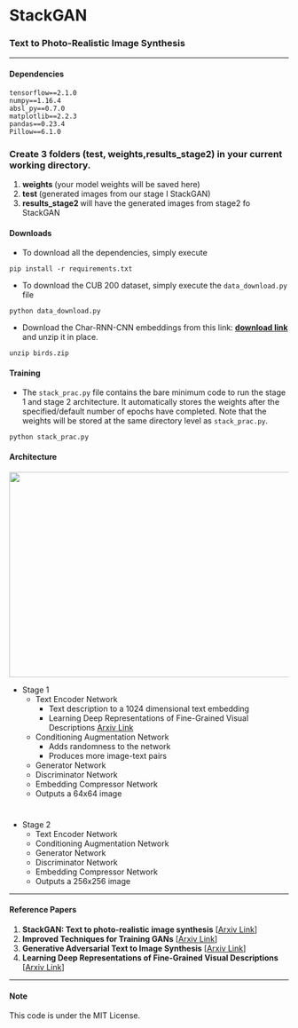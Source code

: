 # StackGAN
### Text to Photo-Realistic Image Synthesis
---
#### Dependencies
```
tensorflow==2.1.0
numpy==1.16.4
absl_py==0.7.0
matplotlib==2.2.3
pandas==0.23.4
Pillow==6.1.0
```
### Create 3 folders (test, weights,results_stage2) in your current working directory.
1. <b>weights </b> (your model weights will be saved here)
2. <b>test </b> (generated images from our stage I StackGAN)
3. <b>results_stage2 </b> will have the generated images from stage2 fo StackGAN

#### Downloads
- To download all the dependencies, simply execute 
```
pip install -r requirements.txt
```
- To download the CUB 200 dataset, simply execute the `data_download.py` file
```
python data_download.py
```
- Download the Char-RNN-CNN embeddings from this link: [**download link**](https://drive.google.com/file/d/0B3y_msrWZaXLT1BZdVdycDY5TEE) and unzip it in place. 
```
unzip birds.zip
```
#### Training
- The `stack_prac.py` file contains the bare minimum code to run the stage 1 and stage 2 architecture. It automatically stores the weights after the specified/default number of epochs have completed. Note that the weights will be stored at the same directory level as `stack_prac.py`.
```
python stack_prac.py
```
#### Architecture
<img src="https://github.com/Vishal-V/StackGAN/blob/master/assets/stackgan_framework.jpg" width="850px" height="370px"/>

- Stage 1
	- Text Encoder Network
		- Text description to a 1024 dimensional text embedding
		- Learning Deep Representations of Fine-Grained Visual Descriptions [Arxiv Link](https://arxiv.org/abs/1605.05395)
	- Conditioning Augmentation Network
		- Adds randomness to the network
		- Produces more image-text pairs
	- Generator Network
	- Discriminator Network
	- Embedding Compressor Network
	- Outputs a 64x64 image
#
- Stage 2
	- Text Encoder Network
	- Conditioning Augmentation Network
	- Generator Network
	- Discriminator Network
	- Embedding Compressor Network
	- Outputs a 256x256 image
---
#### Reference Papers
1. **StackGAN: Text to photo-realistic image synthesis** [[Arxiv Link](https://arxiv.org/pdf/1612.03242.pdf)]
2. **Improved Techniques for Training GANs** [[Arxiv Link](https://arxiv.org/pdf/1606.03498.pdf)]
3. **Generative Adversarial Text to Image Synthesis** [[Arxiv Link](https://arxiv.org/pdf/1605.05396.pdf)]
4. **Learning Deep Representations of Fine-Grained Visual Descriptions** [[Arxiv Link](https://arxiv.org/abs/1605.05395)]
---
#### Note
This code is under the MIT License.
